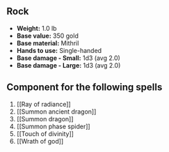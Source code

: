 ## Rock
- **Weight:** 1.0 lb
- **Base value:** 350 gold
- **Base material:** Mithril
- **Hands to use:** Single-handed
- **Base damage - Small:** 1d3 (avg 2.0)
- **Base damage - Large:** 1d3 (avg 2.0)

## Component for the following spells

1. [[Ray of radiance]]
2. [[Summon ancient dragon]]
3. [[Summon dragon]]
4. [[Summon phase spider]]
5. [[Touch of divinity]]
6. [[Wrath of god]]
